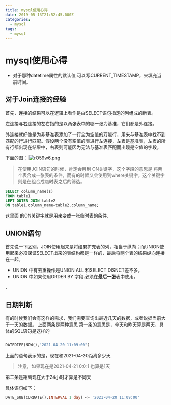 ```yaml
---
title: mysql使用心得
date: 2019-05-13T21:52:45.000Z
categories:
  - mysql
tags:
  - mysql
---
```


# mysql使用心得

* 对于那种datetime属性的默认值 可以写CURRENT\_TIMESTAMP，来填充当前时间。

## 对于Join连接的经验

首先，连接的结果可以在逻辑上看作是由SELECT语句指定的列组成的新表。

左连接与右连接的左右指的是以两张表中的哪一张为基准，它们都是外连接。

外连接就好像是为非基准表添加了一行全为空值的万能行，用来与基准表中找不到匹配的行进行匹配。假设两个没有空值的表进行左连接，左表是基准表，左表的所有行都出现在结果中，右表则可能因为无法与基准表匹配而出现是空值的字段。

下面的图： [![rO59w6.png](https://s3.ax1x.com/2020/12/30/rO59w6.png)](https://imgchr.com/i/rO59w6)

> 在使用JOIN语句的时候，肯定会用到 ON关键字，这个字段的意思是 将两个表合成一张表的条件，而有的时候又会使用到where关键字，这个关键字则是在组合成临时表之后的筛选。

```sql
SELECT column_name(s)
FROM table1
LEFT OUTER JOIN table2
ON table1.column_name=table2.column_name;
```

这里面 的ON关键字就是用来变成一张临时表的条件.

## UNION语句

首先说一下区别，JOIN使用起来是将结果扩充表的列，相当于纵向；而UNION使用起来必须保证SELECT出来的表结构都是一样的，最后将两个表的结果纵向连接在一起。

* UNION 中有去重操作是UNION ALL 和SELECT DISNCT差不多。
* UNION 中如果使用ORDER BY 字段 必须在**最后一张**表中使用。

、

## 日期判断

有的时候我们会有这样的需求，我们需要查询出最近几天的数据，或者说据当前大于一天的数据。 上面两条是两种意思 第一条的意思是，今天和昨天算是两天，具体的SQL语句是这样的

```sql

DATEDIFF(NOW(),'2021-04-20 11:09:00')
```

上面的语句表示的是，现在和2021-04-20距离多少天

> 注意，如果现在是2021-04-21 0:0:1 也算是1天

第二条是距离现在大于24小时才算是不同天

具体语句如下：

```sql
DATE_SUB(CURDATE(),INTERVAL 1 day) <= '2021-04-20 11:09:00'
```
